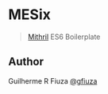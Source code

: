 [mithril-site]: http://lhorie.github.io/mithril/index.html

# MESix

> [Mithril][mithril-site] ES6 Boilerplate

## Author

Guilherme R Fiuza [@gfiuza](https://gfiuza.github.io)
